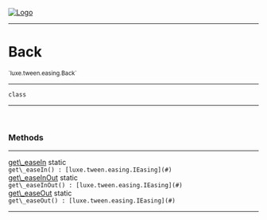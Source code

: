 
[![Logo](../../../../images/logo.png)](../../../../api/index.html)

---



<h1>Back</h1>
<small>`luxe.tween.easing.Back`</small>



---

`class`

---

&nbsp;
&nbsp;







<h3>Methods</h3> <hr/><span class="method apipage">
            <a name="get_easeIn"><a class="lift" href="#get_easeIn">get\_easeIn</a></a> <span class="inline-block static">static</span><div class="clear"></div><code class="signature apipage">get\_easeIn() : [luxe.tween.easing.IEasing](#)</code><br/><span class="small_desc_flat"></span>
        </span>
    <span class="method apipage">
            <a name="get_easeInOut"><a class="lift" href="#get_easeInOut">get\_easeInOut</a></a> <span class="inline-block static">static</span><div class="clear"></div><code class="signature apipage">get\_easeInOut() : [luxe.tween.easing.IEasing](#)</code><br/><span class="small_desc_flat"></span>
        </span>
    <span class="method apipage">
            <a name="get_easeOut"><a class="lift" href="#get_easeOut">get\_easeOut</a></a> <span class="inline-block static">static</span><div class="clear"></div><code class="signature apipage">get\_easeOut() : [luxe.tween.easing.IEasing](#)</code><br/><span class="small_desc_flat"></span>
        </span>
    





---

&nbsp;
&nbsp;
&nbsp;
&nbsp;